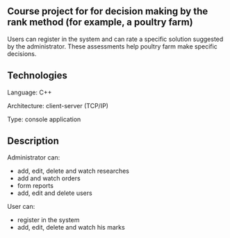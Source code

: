 ## Course project for for decision making by the rank method (for example, a poultry farm)
Users can register in the system and can rate a specific solution suggested by the administrator. These assessments help poultry farm make specific decisions.
## Technologies
Language: C++
<!--comment-->
Architecture: client-server (TCP/IP)
<!--comment-->
Type: console application
## Description
Administrator can:
* add, edit, delete and watch researches
* add and watch orders
* form reports
* add, edit and delete users
<!--ndjf-->
User can:
* register in the system
* add, edit, delete and watch his marks
<!--ndjf-->
